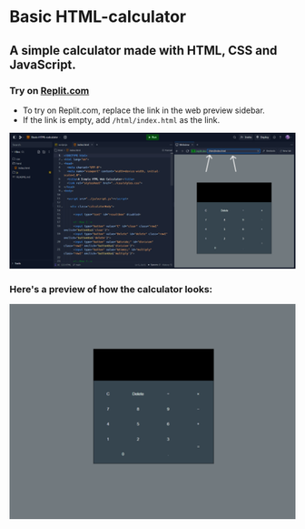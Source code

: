# Basic HTML-calculator
## A simple calculator made with HTML, CSS and JavaScript.

### Try on [Replit.com](https://replit.com/@Simpleboy353/Basic-HTML-calculator#html/index.html)

- To try on Replit.com, replace the link in the web preview sidebar.
- If the link is empty, add `/html/index.html` as the link.

![alt text](images/calculator_2.png)

### Here's a preview of how the calculator looks:


![alt text](images/calculator_1.png)